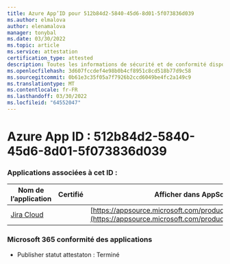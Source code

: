 ```yaml
---
title: Azure App’ID pour 512b84d2-5840-45d6-8d01-5f073836d039
ms.author: elmalova
author: elenamalova
manager: tonybal
ms.date: 03/30/2022
ms.topic: article
ms.service: attestation
certification_type: attested
description: Toutes les informations de sécurité et de conformité disponibles pour 512b84d2-5840-45d6-8d01-5f073836d039.
ms.openlocfilehash: 3d607fccdef4e98b0b4cf8951c8cd518b77d9c58
ms.sourcegitcommit: 0b61e3c35f05a7f7926b2ccd6049be4fc2a149c9
ms.translationtype: MT
ms.contentlocale: fr-FR
ms.lasthandoff: 03/30/2022
ms.locfileid: "64552047"
---
```

# <a name="azure-app-id-512b84d2-5840-45d6-8d01-5f073836d039"></a>Azure App ID : 512b84d2-5840-45d6-8d01-5f073836d039


### <a name="apps-associated-with-this-id"></a>Applications associées à cet ID :
| **Nom de l’application** | **Certifié** | **Afficher dans AppSource** |
|--------------|---------------|-----------------------|
| [Jira Cloud](../forward/WA200002140.md) |  | [https://appsource.microsoft.com/product/office/WA200002140](https://appsource.microsoft.com/product/office/WA200002140) |

### <a name="microsoft-365-app-compliance-status"></a>Microsoft 365 conformité des applications
- Publisher statut attestaton : Terminé
